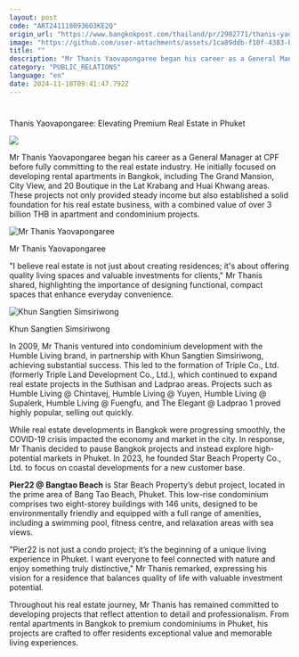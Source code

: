```yaml
---
layout: post
code: "ART2411180936O3KE2Q"
origin_url: "https://www.bangkokpost.com/thailand/pr/2902771/thanis-yaovapongaree-elevating-premium-real-estate-in-phuket"
image: "https://github.com/user-attachments/assets/1ca89ddb-f10f-4383-ba6b-8083913a25a3"
title: ""
description: "Mr Thanis Yaovapongaree began his career as a General Manager at CPF before fully committing to the real estate industry. He initially focused on developing rental apartments in Bangkok, including The Grand Mansion, City View, and 20 Boutique in the Lat Krabang and Huai Khwang areas. These projects not only provided steady income but also established a solid foundation for his real estate business, with a combined value of over 3 billion THB in apartment and condominium projects."
category: "PUBLIC_RELATIONS"
language: "en"
date: 2024-11-18T09:41:47.792Z
---
```


# 

Thanis Yaovapongaree: Elevating Premium Real Estate in Phuket

![](https://static.bangkokpost.com/media/content/20241115/c1_2902771_241118121404.jpg)

Mr Thanis Yaovapongaree began his career as a General Manager at CPF before fully committing to the real estate industry. He initially focused on developing rental apartments in Bangkok, including The Grand Mansion, City View, and 20 Boutique in the Lat Krabang and Huai Khwang areas. These projects not only provided steady income but also established a solid foundation for his real estate business, with a combined value of over 3 billion THB in apartment and condominium projects. 

![Mr Thanis Yaovapongaree](https://github.com/user-attachments/assets/11c9a978-fb85-4200-a3a8-1ad1b14129f5)

Mr Thanis Yaovapongaree

"I believe real estate is not just about creating residences; it's about offering quality living spaces and valuable investments for clients," Mr Thanis shared, highlighting the importance of designing functional, compact spaces that enhance everyday convenience. 

![Khun Sangtien Simsiriwong](https://github.com/user-attachments/assets/ec3c7e62-d508-4c52-9f99-47321596a43b)

Khun Sangtien Simsiriwong

In 2009, Mr Thanis ventured into condominium development with the Humble Living brand, in partnership with Khun Sangtien Simsiriwong, achieving substantial success. This led to the formation of Triple Co., Ltd. (formerly Triple Land Development Co., Ltd.), which continued to expand real estate projects in the Suthisan and Ladprao areas. Projects such as Humble Living @ Chintavej, Humble Living @ Yuyen, Humble Living @ Supalerk, Humble Living @ Fuengfu, and The Elegant @ Ladprao 1 proved highly popular, selling out quickly. 

While real estate developments in Bangkok were progressing smoothly, the COVID-19 crisis impacted the economy and market in the city. In response, Mr Thanis decided to pause Bangkok projects and instead explore high-potential markets in Phuket. In 2023, he founded Star Beach Property Co., Ltd. to focus on coastal developments for a new customer base. 

**Pier22 @ Bangtao Beach** is Star Beach Property’s debut project, located in the prime area of Bang Tao Beach, Phuket. This low-rise condominium comprises two eight-storey buildings with 146 units, designed to be environmentally friendly and equipped with a full range of amenities, including a swimming pool, fitness centre, and relaxation areas with sea views. 

"Pier22 is not just a condo project; it’s the beginning of a unique living experience in Phuket. I want everyone to feel connected with nature and enjoy something truly distinctive," Mr Thanis remarked, expressing his vision for a residence that balances quality of life with valuable investment potential. 

Throughout his real estate journey, Mr Thanis has remained committed to developing projects that reflect attention to detail and professionalism. From rental apartments in Bangkok to premium condominiums in Phuket, his projects are crafted to offer residents exceptional value and memorable living experiences.